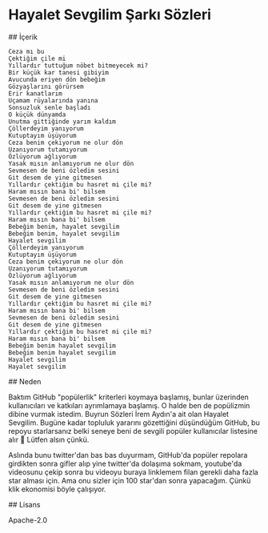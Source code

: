 # Hayalet Sevgilim Şarkı Sözleri

## İçerik

```
Ceza mı bu
Çektiğim çile mi
Yıllardır tuttuğum nöbet bitmeyecek mi?
Bir küçük kar tanesi gibiyim
Avucunda eriyen dön bebeğim
Gözyaşlarını görürsem
Erir kanatlarım
Uçamam rüyalarında yanına
Sonsuzluk senle başladı
O küçük dünyamda
Unutma gittiğinde yarım kaldım
Çöllerdeyim yanıyorum
Kutuptayım üşüyorum
Ceza benim çekiyorum ne olur dön
Uzanıyorum tutamıyorum
Özlüyorum ağlıyorum
Yasak mısın anlamıyorum ne olur dön
Sevmesen de beni özledim sesini
Git desem de yine gitmesen
Yıllardır çektiğim bu hasret mi çile mi?
Haram mısın bana bi' bilsem
Sevmesen de beni özledim sesini
Git desem de yine gitmesen
Yıllardır çektiğim bu hasret mi çile mi?
Haram mısın bana bi' bilsem
Bebeğim benim, hayalet sevgilim
Bebeğim benim, hayalet sevgilim
Hayalet sevgilim
Çöllerdeyim yanıyorum
Kutuptayım üşüyorum
Ceza benim çekiyorum ne olur dön
Uzanıyorum tutamıyorum
Özlüyorum ağlıyorum
Yasak mısın anlamıyorum ne olur dön
Sevmesen de beni özledim sesini
Git desem de yine gitmesen
Yıllardır çektiğim bu hasret mi çile mi?
Haram mısın bana bi' bilsem
Sevmesen de beni özledim sesini
Git desem de yine gitmesen
Yıllardır çektiğim bu hasret mi çile mi?
Haram mısın bana bi' bilsem
Bebeğim benim hayalet sevgilim
Bebeğim benim hayalet sevgilim
Hayalet sevgilim
Hayalet sevgilim
```


## Neden

Baktım GitHub "popülerlik" kriterleri koymaya başlamış, bunlar üzerinden kullanıcıları ve katkıları ayrımlamaya başlamış. O halde ben de popülizmin dibine vurmak istedim. Buyrun Sözleri İrem Aydın'a ait olan Hayalet Sevgilim. Bugüne kadar topluluk yararını gözettiğini düşündüğüm GitHub, bu repoyu starlarsanız belki seneye beni de sevgili popüler kullanıcılar listesine alır 🙏 Lütfen alsın çünkü.

Aslında bunu twitter'dan bas bas duyurmam, GitHub'da popüler repolara girdikten sonra gifler alıp yine twitter'da dolaşıma sokmam, youtube'da videosunu çekip sonra bu videoyu buraya linklemem filan gerekli daha fazla star alması için. Ama onu sizler için 100 star'dan sonra yapacağım. Çünkü klik ekonomisi böyle çalışıyor.


## Lisans

Apache-2.0
